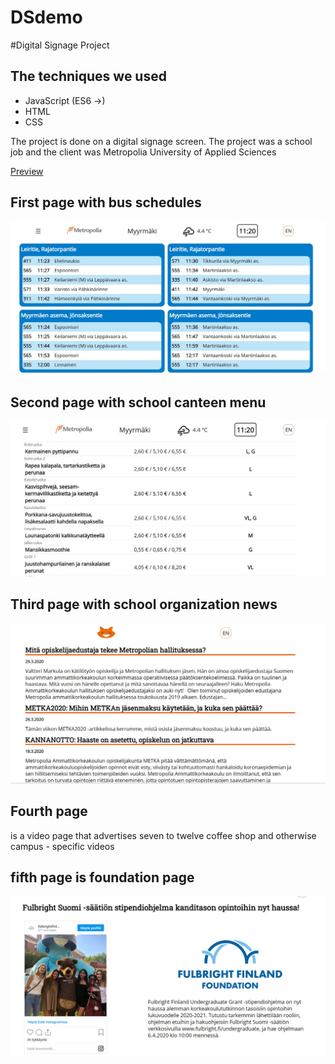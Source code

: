 # DSdemo
#Digital Signage Project
<div>
    <h2>The techniques we used</h2>
 <ul>
        <li>
            JavaScript (ES6 ->)
        </li>
         <li>
           HTML
        </li>
          <li>
           CSS
        </li>
      </ul>
</div>
<p> 
The project is done on a digital signage screen. The project was a school job and the client was Metropolia University of Applied Sciences
</p>
<p><a href="http://users.metropolia.fi/~mariksep/vuosi2_periodi_3/projekti/">Preview</a></p>
<h2>First page with bus schedules</h2>
<img src="https://github.com/mariksep/DSdemo/blob/master/front.JPG" alt="first page" >
<h2>Second page with school canteen menu
</h2>
<img src="https://github.com/mariksep/DSdemo/blob/master/food.JPG" alt="first page" >
<h2>Third page with 
school organization news
</h2>
<img src="https://github.com/mariksep/DSdemo/blob/master/news.JPG" alt="first page" >
<h2>Fourth page
</h2>
<p> 
is a video page that advertises seven to twelve coffee shop and otherwise campus - specific videos</p>
<h2>fifth page is foundation page

</h2>
<img src="https://github.com/mariksep/DSdemo/blob/master/add.JPG" alt="first page" >
